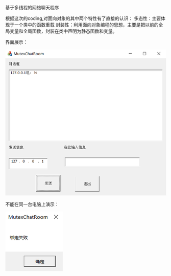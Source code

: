 基于多线程的网络聊天程序

根据这次的coding,对面向对象的其中两个特性有了直接的认识：
多态性：主要体现于一个类中的函数重载
封装性：利用面向对象编程的思想，主要是把以前的全局变量和全局函数，封装在类中声明为静态函数和变量。

界面展示：

![1559632845234](assets\1559632845234.png)

不能在同一台电脑上演示：

![1559632801140](assets\1559632801140.png)
